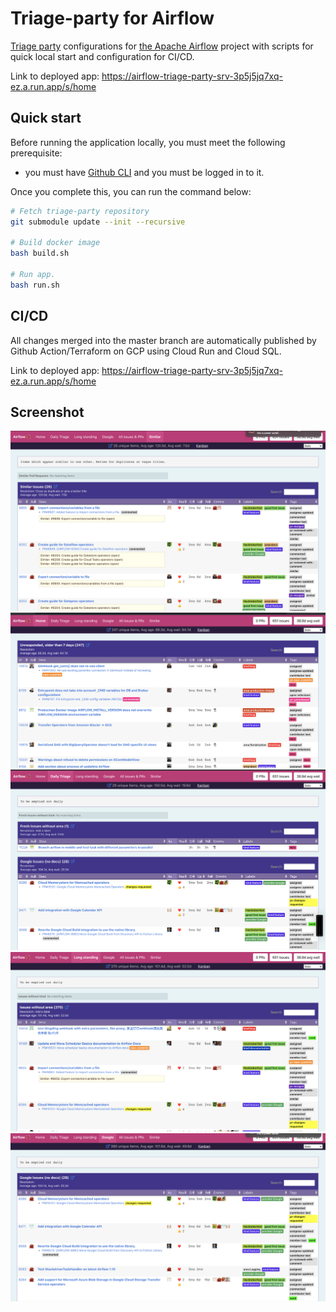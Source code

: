 # Triage-party for Airflow

[Triage party](https://github.com/google/triage-party) configurations for [the Apache Airflow](https://github.com/apache/airflow) project with scripts for quick local start and configuration for CI/CD. 

Link to deployed app: https://airflow-triage-party-srv-3p5j5jq7xq-ez.a.run.app/s/home 

## Quick start

Before running the application locally, you must meet the following prerequisite:

- you must have [Github CLI](https://github.com/cli/cli) and you must be logged in to it.

Once you complete this, you can run the command below:

```bash
# Fetch triage-party repository
git submodule update --init --recursive

# Build docker image
bash build.sh

# Run app.
bash run.sh
```
## CI/CD

All changes merged into the master branch are automatically published by Github Action/Terraform on GCP using Cloud Run and Cloud SQL.

Link to deployed app: https://airflow-triage-party-srv-3p5j5jq7xq-ez.a.run.app/s/home 

## Screenshot

![](./images/1.png)
![](./images/2.png)
![](./images/3.png)
![](./images/4.png)
![](./images/5.png)
